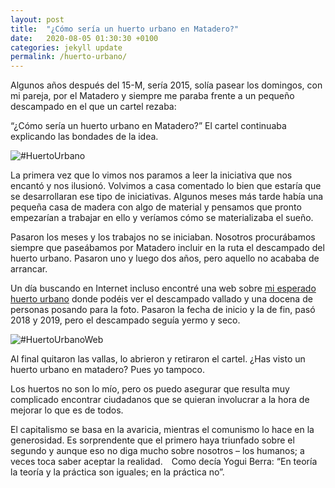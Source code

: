 ```yaml
---
layout: post
title:  "¿Cómo sería un huerto urbano en Matadero?"
date:   2020-08-05 01:30:30 +0100
categories: jekyll update
permalink: /huerto-urbano/
---
```


Algunos años después del 15-M, sería 2015, solía pasear los domingos, con mi pareja, por el Matadero y siempre me paraba frente a un pequeño descampado en el que un cartel rezaba:

“¿Cómo sería un huerto urbano en Matadero?” El cartel continuaba explicando las bondades de la idea.

<img src="../assets/images/2020/04/20200805f1.png" alt="#HuertoUrbano">

La primera vez que lo vimos nos paramos a leer la iniciativa que nos encantó y nos ilusionó. Volvimos a casa comentado lo bien que estaría que se desarrollaran ese tipo de iniciativas. Algunos meses más tarde había una pequeña casa de madera con algo de material y pensamos que pronto empezarían a trabajar en ello y veríamos cómo se materializaba el sueño.

Pasaron los meses y los trabajos no se iniciaban. Nosotros procurábamos siempre que paseábamos por Matadero incluir en la ruta el descampado del huerto urbano. Pasaron uno y luego dos años, pero aquello no acababa de arrancar.

Un día buscando en Internet incluso encontré una web sobre [mi esperado huerto urbano](https://www.mataderomadrid.org/programacion/como-seria-una-huerta-en-matadero) donde podéis ver el descampado vallado y una docena de personas posando para la foto. Pasaron la fecha de inicio y la de fin, pasó 2018 y 2019, pero el descampado seguía yermo y seco.

<img src="../assets/images/2020/04/20200805f2.png" alt="#HuertoUrbanoWeb">

Al final quitaron las vallas, lo abrieron y retiraron el cartel. ¿Has visto un huerto urbano en matadero? Pues yo tampoco.

Los huertos no son lo mío, pero os puedo asegurar que resulta muy complicado encontrar ciudadanos que se quieran involucrar a la hora de mejorar lo que es de todos.

El capitalismo se basa en la avaricia, mientras el comunismo lo hace en la generosidad. Es sorprendente que el primero haya triunfado sobre el segundo y aunque eso no diga mucho sobre nosotros – los humanos; a veces toca saber aceptar la realidad. Como decía Yogui Berra: “En teoría la teoría y la práctica son iguales; en la práctica no”.
